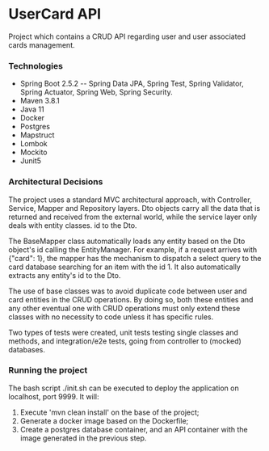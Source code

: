# UserCard API
Project which contains a CRUD API regarding user and user associated cards management.

### Technologies
- Spring Boot 2.5.2
  -- Spring Data JPA, Spring Test, Spring Validator, Spring Actuator, Spring Web, Spring Security.
- Maven 3.8.1
- Java 11
- Docker
- Postgres
- Mapstruct
- Lombok
- Mockito
- Junit5

### Architectural Decisions
The project uses a standard MVC architectural approach, with Controller, Service, Mapper and Repository layers. Dto objects carry all the data that is returned and received from the external world, while the service layer only deals with entity classes.
id to the Dto.

The BaseMapper class automatically loads any entity based on the Dto object's id calling the EntityManager. For example, if a request arrives with {"card": 1}, the mapper has the mechanism to dispatch a select query to the card database searching for an item with the id 1. It also automatically extracts any entity's id to the Dto.

The use of base classes was to avoid duplicate code between user and card entities in the CRUD operations. By doing so, both these entities and any other eventual one with CRUD operations must only extend these classes with no necessity to code unless it has specific rules.

Two types of tests were created, unit tests testing single classes and methods, and integration/e2e tests, going from controller to (mocked) databases.

### Running the project
The bash script ./init.sh can be executed to deploy the application on localhost, port 9999. It will:
1. Execute 'mvn clean install' on the base of the project;
2. Generate a docker image based on the Dockerfile;
3. Create a postgres database container, and an API container with the image generated in the previous step.